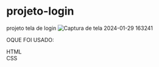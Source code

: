 # projeto-login
 projeto tela de login
![Captura de tela 2024-01-29 163241](https://github.com/diegoramosds/projeto-login/assets/140274064/4a5d938c-46be-4c7e-89d2-b46f968d8d24)




OQUE FOI USADO: <br>

HTML<br>
CSS<br>

